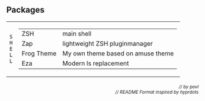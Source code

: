 ## Packages
<table><tr><td>
<code>S</code><br><code>H</code><br><code>E</code><br><code>L</code><br><code>L</code></td><td><table>
    <tr><td>ZSH</td><td>main shell</td></tr>
    <tr><td>Zap</td><td>lightweight ZSH pluginmanager</td></tr>
    <tr><td>Frog Theme</td><td>My own theme based on amuse theme</td></tr>
    <tr><td>Eza</td><td>Modern ls replacement</td></tr>
</table></td></tr></table>



###### *<div align = right><sub>// by povl <br>// README Format inspired by hyprdots</sub></div>*

